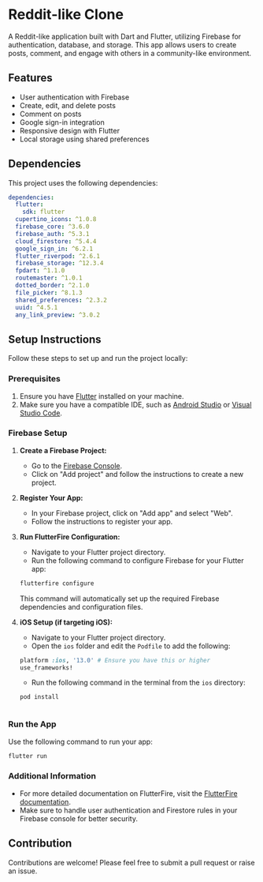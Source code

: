 # Reddit-like Clone

A Reddit-like application built with Dart and Flutter, utilizing Firebase for authentication, database, and storage. This app allows users to create posts, comment, and engage with others in a community-like environment.

## Features

- User authentication with Firebase
- Create, edit, and delete posts
- Comment on posts
- Google sign-in integration
- Responsive design with Flutter
- Local storage using shared preferences

## Dependencies

This project uses the following dependencies:

```yaml
dependencies:
  flutter:
    sdk: flutter
  cupertino_icons: ^1.0.8
  firebase_core: ^3.6.0
  firebase_auth: ^5.3.1
  cloud_firestore: ^5.4.4
  google_sign_in: ^6.2.1
  flutter_riverpod: ^2.6.1
  firebase_storage: ^12.3.4
  fpdart: ^1.1.0
  routemaster: ^1.0.1
  dotted_border: ^2.1.0
  file_picker: ^8.1.3
  shared_preferences: ^2.3.2
  uuid: ^4.5.1
  any_link_preview: ^3.0.2
```

## Setup Instructions

Follow these steps to set up and run the project locally:

### Prerequisites

1. Ensure you have [Flutter](https://flutter.dev/docs/get-started/install) installed on your machine.
2. Make sure you have a compatible IDE, such as [Android Studio](https://developer.android.com/studio) or [Visual Studio Code](https://code.visualstudio.com/).

### Firebase Setup

1. **Create a Firebase Project:**

   - Go to the [Firebase Console](https://console.firebase.google.com/).
   - Click on "Add project" and follow the instructions to create a new project.

2. **Register Your App:**

   - In your Firebase project, click on "Add app" and select "Web".
   - Follow the instructions to register your app.

3. **Run FlutterFire Configuration:**

   - Navigate to your Flutter project directory.
   - Run the following command to configure Firebase for your Flutter app:

   ```bash
   flutterfire configure
   ```

   This command will automatically set up the required Firebase dependencies and configuration files.

4. **iOS Setup (if targeting iOS):**

   - Navigate to your Flutter project directory.
   - Open the `ios` folder and edit the `Podfile` to add the following:

   ```ruby
   platform :ios, '13.0' # Ensure you have this or higher
   use_frameworks!
   ```

   - Run the following command in the terminal from the `ios` directory:

   ```bash
   pod install
   ```

   ```

   ```

### Run the App

Use the following command to run your app:

```bash
flutter run
```

### Additional Information

- For more detailed documentation on FlutterFire, visit the [FlutterFire documentation](https://firebase.flutter.dev/docs/overview).
- Make sure to handle user authentication and Firestore rules in your Firebase console for better security.

## Contribution

Contributions are welcome! Please feel free to submit a pull request or raise an issue.
